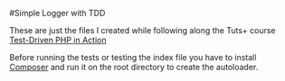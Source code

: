 #Simple Logger with TDD

These are just the files I created while following along the Tuts+ course [Test-Driven PHP in Action](https://tutsplus.com/course/test-driven-php/)

Before running the tests or testing the index file you have to install [Composer](http://getcomposer.org/) and run it on the root directory to create the autoloader.